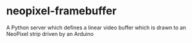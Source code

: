 neopixel-framebuffer
====================

A Python server which defines a linear video buffer which is drawn to an NeoPixel strip driven by an Arduino
